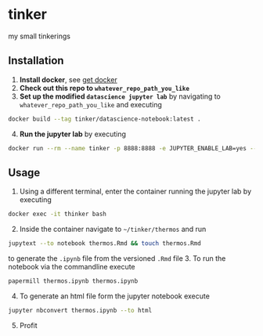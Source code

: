 # tinker
my small tinkerings

## Installation

1. **Install docker**, see [get docker](https://docs.docker.com/get-docker/)
2. **Check out this repo to `whatever_repo_path_you_like`**
3. **Set up the modified `datascience jupyter lab`** by navigating to` whatever_repo_path_you_like` and executing
```bash
docker build --tag tinker/datascience-notebook:latest .
```
4. **Run the jupyter lab** by executing
```bash
docker run --rm --name tinker -p 8888:8888 -e JUPYTER_ENABLE_LAB=yes --mount type=bind,source="whatever_repo_path_you_like",target=/home/jovyan/tinker tinker/datascience-notebook:latest
```

## Usage

1. Using a different terminal, enter the container running the jupyter lab by executing
```bash
docker exec -it thinker bash
```
2. Inside the container navigate to `~/tinker/thermos` and run
```bash
jupytext --to notebook thermos.Rmd && touch thermos.Rmd
```
to generate the `.ipynb` file from the versioned `.Rmd` file
3. To run the notebook via the commandline execute
```bash
papermill thermos.ipynb thermos.ipynb
```
4. To generate an html file form the jupyter notebook execute
```bash
jupyter nbconvert thermos.ipynb --to html
```
5. Profit
